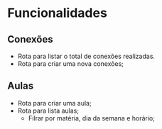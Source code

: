 # Funcionalidades

## Conexões

- Rota para listar o total de conexões realizadas.
- Rota para criar uma nova conexões;

## Aulas

- Rota para criar uma aula;
- Rota para lista aulas;
  - Filrar por matéria, dia da semana e horário;
